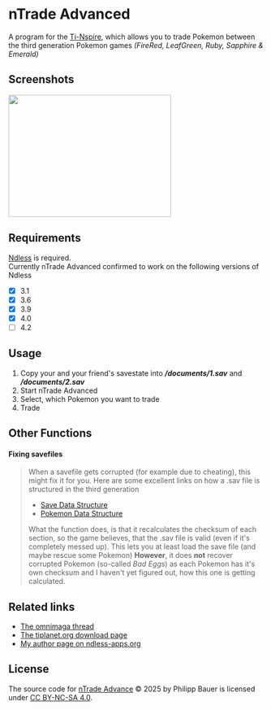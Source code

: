 # nTrade Advanced

A program for the [Ti-Nspire](https://education.ti.com/en/us/products/calculators/graphing-calculators/ti-nspire-cx-cas-handheld/), which allows you to trade Pokemon between the third generation Pokemon games *(FireRed, LeafGreen, Ruby, Sapphire & Emerald)*

## Screenshots

<img src="screenshots/Screenshot.png" width="320px" height="240px"/>

## Requirements
[Ndless](http://ndless.me/) is required.  
Currently nTrade Advanced confirmed to work on the following versions of Ndless
- [x] 3.1  
- [x] 3.6  
- [x] 3.9  
- [x] 4.0
- [ ] 4.2

## Usage
1. Copy your and your friend's savestate into ***/documents/1.sav*** and ***/documents/2.sav***
2. Start nTrade Advanced  
3. Select, which Pokemon you want to trade
4. Trade

## Other Functions
#### Fixing savefiles  
> When a savefile gets corrupted (for example due to cheating), this might fix it for you.
> Here are some excellent links on how a .sav file is structured in the third generation
> * [Save Data Structure](http://bulbapedia.bulbagarden.net/wiki/Save_data_structure_in_Generation_III)
> * [Pokemon Data Structure](http://bulbapedia.bulbagarden.net/wiki/Pok%C3%A9mon_data_structure_in_Generation_III)  
>
> What the function does, is that it recalculates the checksum of each section, so the game believes, that the .sav file is valid (even if it's completely messed up). This lets you at least load the save file (and maybe rescue some Pokemon)
> **However**, it does **not** recover corrupted Pokemon (so-called *Bad Eggs*) as each Pokemon has it's own checksum and I haven't yet figured out, how this one is getting calculated.

## Related links
- [The omnimaga thread](http://www.omnimaga.org/ti-nspire-projects/ntrade-an-on-calc-trading-program-for-3-gen-pokemon-games)
- [The tiplanet.org download page](https://tiplanet.org/forum/archives_voir.php?id=86503&lang=en)
- [My author page on ndless-apps.org](https://ndless-apps.org/authors/50)

## License

The source code for [nTrade Advance](https://github.com/ciriousjoker/nTradeAdvance) © 2025 by Philipp Bauer is licensed under [CC BY-NC-SA 4.0](https://creativecommons.org/licenses/by-nc-sa/4.0/).
